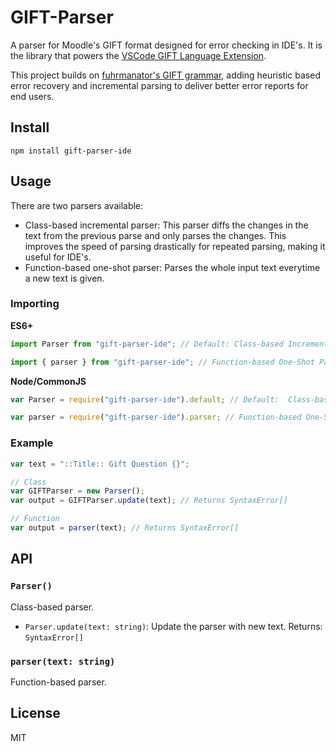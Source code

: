 # GIFT-Parser

A parser for Moodle's GIFT format designed for error checking in IDE's. It is the library that powers the [VSCode GIFT Language Extension](https://github.com/ethan-ou/vscode-gift).

This project builds on [fuhrmanator's GIFT grammar](https://github.com/fuhrmanator/GIFT-grammar-PEG.js), adding heuristic based error recovery and incremental parsing to deliver better error reports for end users.

## Install

```
npm install gift-parser-ide
```

## Usage

There are two parsers available:

- Class-based incremental parser: This parser diffs the changes in the text from the previous parse and only parses the changes. This improves the speed of parsing drastically for repeated parsing, making it useful for IDE's.
- Function-based one-shot parser: Parses the whole input text everytime a new text is given.

### Importing

**ES6+**

```javascript
import Parser from "gift-parser-ide"; // Default: Class-based Incremental Parser

import { parser } from "gift-parser-ide"; // Function-based One-Shot Parser
```

**Node/CommonJS**

```javascript
var Parser = require("gift-parser-ide").default; // Default:  Class-based Incremental Parser

var parser = require("gift-parser-ide").parser; // Function-based One-Shot Parser
```

### Example

```javascript
var text = "::Title:: Gift Question {}";

// Class
var GIFTParser = new Parser();
var output = GIFTParser.update(text); // Returns SyntaxError[]

// Function
var output = parser(text); // Returns SyntaxError[]
```

## API

### `Parser()`

Class-based parser.

- `Parser.update(text: string)`: Update the parser with new text. Returns: `SyntaxError[]`

### `parser(text: string)`

Function-based parser.

## License

MIT
